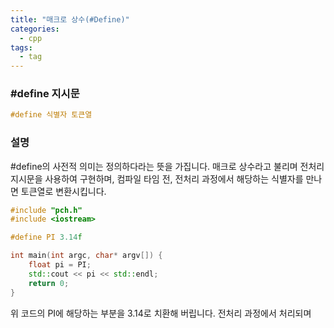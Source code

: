 ```yaml
---
title: "매크로 상수(#Define)"
categories:
  - cpp
tags:
  - tag
---
```


### #define 지시문
```cpp
#define 식별자 토큰열
```

### 설명
#define의 사전적 의미는 정의하다라는 뜻을 가집니다.
매크로 상수라고 불리며 전처리 지시문을 사용하여 구현하며,
컴파일 타임 전, 전처리 과정에서 해당하는 식별자를 만나면 토큰열로 변환시킵니다.

```cpp
#include "pch.h"
#include <iostream>

#define PI 3.14f

int main(int argc, char* argv[]) {
	float pi = PI;
	std::cout << pi << std::endl;
	return 0;
}
```
위 코드의 PI에 해당하는 부분을 3.14로 치환해 버립니다.
전처리 과정에서 처리되며 
